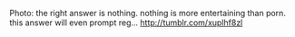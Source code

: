 Photo: the right answer is nothing. nothing is more entertaining than porn. this answer will even prompt reg... http://tumblr.com/xuplhf8zl